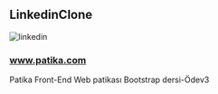 ## LinkedinClone

![linkedin](https://user-images.githubusercontent.com/80580769/195442032-bf5ce4db-6430-4856-970a-2949d4aa48e5.png)

### www.patika.com
Patika Front-End Web patikası Bootstrap dersi-Ödev3
